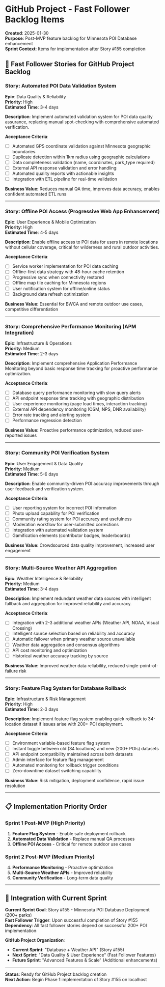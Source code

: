 # GitHub Project - Fast Follower Backlog Items

**Created**: 2025-01-30  
**Purpose**: Post-MVP feature backlog for Minnesota POI Database enhancement  
**Sprint Context**: Items for implementation after Story #155 completion  

## 🚀 **Fast Follower Stories for GitHub Project Backlog**

### **Story: Automated POI Data Validation System**
**Epic**: Data Quality & Reliability  
**Priority**: High  
**Estimated Time**: 3-4 days  

**Description**: Implement automated validation system for POI data quality assurance, replacing manual spot-checking with comprehensive automated verification.

**Acceptance Criteria**:
- [ ] Automated GPS coordinate validation against Minnesota geographic boundaries
- [ ] Duplicate detection within 1km radius using geographic calculations
- [ ] Data completeness validation (name, coordinates, park_type required)
- [ ] External API response validation and error handling
- [ ] Automated quality reports with actionable insights
- [ ] Integration with ETL pipeline for real-time validation

**Business Value**: Reduces manual QA time, improves data accuracy, enables confident automated ETL runs

---

### **Story: Offline POI Access (Progressive Web App Enhancement)**
**Epic**: User Experience & Mobile Optimization  
**Priority**: High  
**Estimated Time**: 4-5 days  

**Description**: Enable offline access to POI data for users in remote locations without cellular coverage, critical for wilderness and rural outdoor activities.

**Acceptance Criteria**:
- [ ] Service worker implementation for POI data caching
- [ ] Offline-first data strategy with 48-hour cache retention
- [ ] Progressive sync when connectivity restored
- [ ] Offline map tile caching for Minnesota regions
- [ ] User notification system for offline/online status
- [ ] Background data refresh optimization

**Business Value**: Essential for BWCA and remote outdoor use cases, competitive differentiation

---

### **Story: Comprehensive Performance Monitoring (APM Integration)**
**Epic**: Infrastructure & Operations  
**Priority**: Medium  
**Estimated Time**: 2-3 days  

**Description**: Implement comprehensive Application Performance Monitoring beyond basic response time tracking for proactive performance optimization.

**Acceptance Criteria**:
- [ ] Database query performance monitoring with slow query alerts
- [ ] API endpoint response time tracking with geographic distribution
- [ ] User experience monitoring (page load times, interaction tracking)
- [ ] External API dependency monitoring (OSM, NPS, DNR availability)
- [ ] Error rate tracking and alerting system
- [ ] Performance regression detection

**Business Value**: Proactive performance optimization, reduced user-reported issues

---

### **Story: Community POI Verification System**
**Epic**: User Engagement & Data Quality  
**Priority**: Medium  
**Estimated Time**: 5-6 days  

**Description**: Enable community-driven POI accuracy improvements through user feedback and verification system.

**Acceptance Criteria**:
- [ ] User reporting system for incorrect POI information
- [ ] Photo upload capability for POI verification
- [ ] Community rating system for POI accuracy and usefulness
- [ ] Moderation workflow for user-submitted corrections
- [ ] Integration with automated validation system
- [ ] Gamification elements (contributor badges, leaderboards)

**Business Value**: Crowdsourced data quality improvement, increased user engagement

---

### **Story: Multi-Source Weather API Aggregation**
**Epic**: Weather Intelligence & Reliability  
**Priority**: Medium  
**Estimated Time**: 3-4 days  

**Description**: Implement redundant weather data sources with intelligent fallback and aggregation for improved reliability and accuracy.

**Acceptance Criteria**:
- [ ] Integration with 2-3 additional weather APIs (Weather API, NOAA, Visual Crossing)
- [ ] Intelligent source selection based on reliability and accuracy
- [ ] Automatic failover when primary weather source unavailable
- [ ] Weather data aggregation and consensus algorithms
- [ ] API cost monitoring and optimization
- [ ] Historical weather accuracy tracking by source

**Business Value**: Improved weather data reliability, reduced single-point-of-failure risk

---

### **Story: Feature Flag System for Database Rollback**
**Epic**: Infrastructure & Risk Management  
**Priority**: High  
**Estimated Time**: 2-3 days  

**Description**: Implement feature flag system enabling quick rollback to 34-location dataset if issues arise with 200+ POI deployment.

**Acceptance Criteria**:
- [ ] Environment variable-based feature flag system
- [ ] Instant toggle between old (34 locations) and new (200+ POIs) datasets
- [ ] API endpoint compatibility maintained across both datasets
- [ ] Admin interface for feature flag management
- [ ] Automated monitoring for rollback trigger conditions
- [ ] Zero-downtime dataset switching capability

**Business Value**: Risk mitigation, deployment confidence, rapid issue resolution

---

## 📋 **Implementation Priority Order**

### **Sprint 1 Post-MVP (High Priority)**
1. **Feature Flag System** - Enable safe deployment rollback
2. **Automated Data Validation** - Replace manual QA processes
3. **Offline POI Access** - Critical for remote outdoor use cases

### **Sprint 2 Post-MVP (Medium Priority)**  
4. **Performance Monitoring** - Proactive optimization
5. **Multi-Source Weather APIs** - Improved reliability
6. **Community Verification** - Long-term data quality

---

## 🔗 **Integration with Current Sprint**

**Current Sprint Goal**: Story #155 - Minnesota POI Database Deployment (200+ parks)  
**Fast Follower Trigger**: Upon successful completion of Story #155  
**Dependency**: All fast follower stories depend on successful 200+ POI implementation  

**GitHub Project Organization**:
- **Current Sprint**: "Database + Weather API" (Story #155)
- **Next Sprint**: "Data Quality & User Experience" (Fast Follower Features)
- **Future Sprint**: "Advanced Features & Scale" (Additional enhancements)

---

**Status**: Ready for GitHub Project backlog creation  
**Next Action**: Begin Phase 1 implementation of Story #155 on localhost